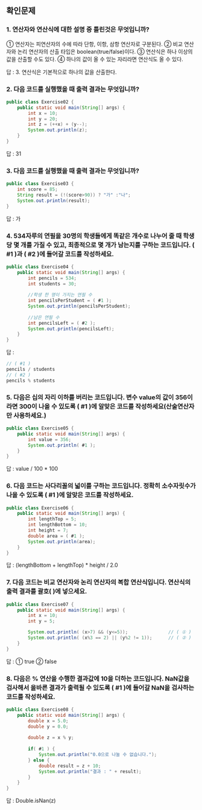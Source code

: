 ## 확인문제
### 1. 연산자와 연산식에 대한 설명 중 틀린것은 무엇입니까?
① 연산자는 피연산자의 수에 따라 단항, 이항, 삼항 연산자로 구분된다.
② 비교 연산자와 논리 연산자의 산출 타입은 boolean(true/false)이다.
③ 연산식은 하나 이상의 값을 산출할 수도 있다. 
④ 하나의 값이 올 수 있는 자리라면 연산식도 올 수 있다.

답 : 3. 연산식은 기본적으로 하나의 값을 산출한다.

### 2. 다음 코드를 실행했을 때 출력 결과는 무엇입니까?
```java
public class Exercise02 {
    public static void main(String[] args) {
        int x = 10;
        int y = 20;
        int z = (++x) + (y--);
        System.out.println(z);
    }
}
```
답 : 31

### 3. 다음 코드를 실행했을 때 출력 결과는 무엇입니까?
```java
public class Exercise03 {
    int score = 85;
    String result = (!(score>90)) ? "가" :"나";
    System.out.println(result);
}
```
답 : 가

### 4. 534자루의 연필을 30명의 학생들에게 똑같은 개수로 나누어 줄 때 학생당 몇 개를 가질 수 있고, 최종적으로 몇 개가 남는지를 구하는 코드입니다. ( #1 )과 ( #2 )에 들어갈 코드를 작성하세요.
```java
public class Exercise04 {
    public static void main(String[] args) {
        int pencils = 534;
        int students = 30;
        
        //학생 한 명이 가지는 연필 수
        int pencilsPerStudent = ( #1 );
        System.out.println(pencilsPerStudent);
        
        //남은 연필 수
        int pencilsLeft = ( #2 );
        System.out.println(pencilsLeft);
    }
}
```
답 :
```java
// ( #1 )
pencils / students
// ( #2 )
pencils % students
```

### 5. 다음은 십의 자리 이하를 버리는 코드입니다. 변수 value의 값이 356이라면 300이 나올 수 있도록 ( #1 )에 알맞은 코드를 작성하세요(산술연산자만 사용하세요.)
```java
public class Exercise05 {
    public static void main(String[] args) {
        int value = 356;
        System.out.println( #1 );
    }
}
```
답 : value / 100 * 100

### 6. 다음 코드는 사다리꼴의 넓이를 구하는 코드입니다. 정확히 소수자릿수가 나올 수 있도록 ( #1 )에 알맞은 코드를 작성하세요.
```java
public class Exercise06 {
    public static void main(String[] args) {
        int lengthTop = 5;
        int lengthBottom = 10;
        int height = 7;
        double area = ( #1 );
        System.out.println(area);
    }
}
```
답 : (lengthBottom + lengthTop) * height / 2.0

### 7. 다음 코드는 비교 연산자와 논리 연산자의 복합 연산식입니다. 연산식의 출력 결과를 괄호( )에 넣으세요.
```java
public class Exercise07 {
    public static void main(String[] args) {
        int x = 10;
        int y = 5;

        System.out.println( (x>7) && (y<=5));               // ( ① )
        System.out.println( (x%3 == 2) || (y%2 != 1));      // ( ② )
    }
}
```
답 : ① true ② false

### 8. 다음은 % 연산을 수행한 결과값에 10을 더하는 코드입니다. NaN값을 검사해서 올바른 결과가 출력될 수 있도록 ( #1 )에 들어갈 NaN을 검사하는 코드를 작성하세요.
```java
public class Exercise08 {
    public static void main(String[] args) {
        double x = 5.0;
        double y = 0.0;
        
        double z = x % y;
        
        if( #1 ) {
            System.out.println("0.0으로 나눌 수 없습니다.");
        } else {
            double result = z + 10;
            System.out.println("결과 : " + result);
        }
    }
}
```
답 : Double.isNan(z)


